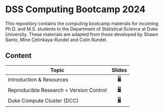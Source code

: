 # DSS Computing Bootcamp 2024

This repository contains the computing bootcamp materials for incoming
Ph.D. and M.S. students to the Department of Statistical Science at
Duke University. These materials are adapted from those developed by Shawn Santo,
Mine Çetinkaya-Rundel and Colin Rundel.

## Content

| Topic                           | Slides                                                           |
|---------------------------------|:----------------------------------------------------------------:|
| Introduction & Resources        | [:desktop_computer:](https://dukestatsci.github.io/computing_bootcamp_2024/slides/01_introduction_and_resources.html) |
| Reproducible Research + Version Control          | [:desktop_computer:](https://dukestatsci.github.io/computing_bootcamp_2024/slides/02_reproducible_research.html) |
| Duke Compute Cluster (DCC)               | [:desktop_computer:](https://dukestatsci.github.io/computing_bootcamp_2023/slides/03_dcc.html)            |


